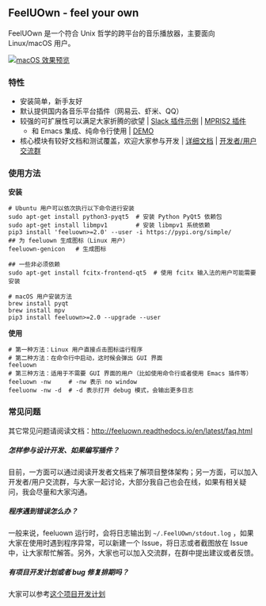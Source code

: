 ## FeelUOwn - feel your own

FeelUOwn 是一个符合 Unix 哲学的跨平台的音乐播放器，主要面向 Linux/macOS 用户。

[![macOS 效果预览](https://user-images.githubusercontent.com/4962134/43506587-1c56c960-959d-11e8-964f-016159cbeeb9.png)](https://github.com/cosven/FeelUOwn/wiki/Gallery)

### 特性

- 安装简单，新手友好
- 默认提供国内各音乐平台插件（网易云、虾米、QQ）
- 较强的可扩展性可以满足大家折腾的欲望 | [Slack 插件示例](https://gist.github.com/cosven/7a746fa61f94a4c83cb6bf654cea6bf8) | [MPRIS2 插件](https://github.com/cosven/feeluown-mpris2-plugin)
  - 和 Emacs 集成、纯命令行使用 | [DEMO](https://www.youtube.com/watch?v=-JFXo0J5D9E)
- 核心模块有较好文档和测试覆盖，欢迎大家参与开发 | [详细文档](http://feeluown.readthedocs.org) | [开发者/用户交流群](https://t.me/joinchat/H7k12hG5HYsGeBErs1tUQQ)

### 使用方法

**安装**

```shell
# Ubuntu 用户可以依次执行以下命令进行安装
sudo apt-get install python3-pyqt5  # 安装 Python PyQt5 依赖包
sudo apt-get install libmpv1        # 安装 libmpv1 系统依赖
pip3 install 'feeluown>=2.0' --user -i https://pypi.org/simple/
## 为 feeluown 生成图标（Linux 用户）
feeluown-genicon   # 生成图标

## 一些非必须依赖
sudo apt-get install fcitx-frontend-qt5  # 使用 fcitx 输入法的用户可能需要安装

# macOS 用户安装方法
brew install pyqt
brew install mpv
pip3 install feeluown>=2.0 --upgrade --user
```

**使用**

```shell
# 第一种方法：Linux 用户直接点击图标运行程序
# 第二种方法：在命令行中启动，这时候会弹出 GUI 界面
feeluown
# 第三种方法：适用于不需要 GUI 界面的用户（比如使用命令行或者使用 Emacs 插件等）
feeluown -nw     # -nw 表示 no window
feeluonw -nw -d  # -d 表示打开 debug 模式，会输出更多日志
```

### 常见问题
其它常见问题请阅读文档：http://feeluown.readthedocs.io/en/latest/faq.html

##### 怎样参与设计开发、如果编写插件？

目前，一方面可以通过阅读开发者文档来了解项目整体架构；另一方面，可以加入开发者/用户交流群，与大家一起讨论，大部分我自己也会在线，如果有相关疑问，我会尽量和大家沟通。

##### 程序遇到错误怎么办？

一般来说，feeluown 运行时，会将日志输出到 `~/.FeelUOwn/stdout.log` ，如果大家在使用时遇到程序异常，可以新建一个 Issue，将日志或者截图放在 Issue 中，让大家帮忙解答。另外，大家也可以加入交流群，在群中提出建议或者反馈。

##### 有项目开发计划或者 bug 修复排期吗？

大家可以参考[这个项目开发计划](https://github.com/cosven/FeelUOwn/projects)
